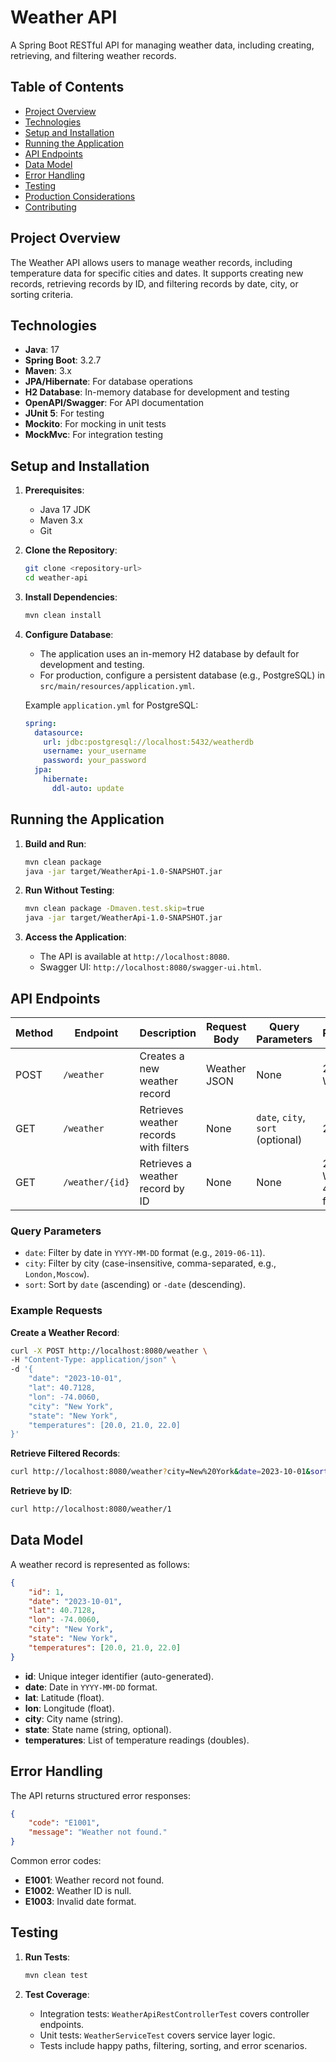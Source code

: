 # Weather API

A Spring Boot RESTful API for managing weather data, including creating, retrieving, and filtering weather records.

## Table of Contents
- [Project Overview](#project-overview)
- [Technologies](#technologies)
- [Setup and Installation](#setup-and-installation)
- [Running the Application](#running-the-application)
- [API Endpoints](#api-endpoints)
- [Data Model](#data-model)
- [Error Handling](#error-handling)
- [Testing](#testing)
- [Production Considerations](#production-considerations)
- [Contributing](#contributing)

## Project Overview

The Weather API allows users to manage weather records, including temperature data for specific cities and dates. It supports creating new records, retrieving records by ID, and filtering records by date, city, or sorting criteria.

## Technologies

- **Java**: 17
- **Spring Boot**: 3.2.7
- **Maven**: 3.x
- **JPA/Hibernate**: For database operations
- **H2 Database**: In-memory database for development and testing
- **OpenAPI/Swagger**: For API documentation
- **JUnit 5**: For testing
- **Mockito**: For mocking in unit tests
- **MockMvc**: For integration testing

## Setup and Installation

1. **Prerequisites**:
    - Java 17 JDK
    - Maven 3.x
    - Git

2. **Clone the Repository**:
   ```bash
   git clone <repository-url>
   cd weather-api
   ```

3. **Install Dependencies**:
   ```bash
   mvn clean install
   ```

4. **Configure Database**:
    - The application uses an in-memory H2 database by default for development and testing.
    - For production, configure a persistent database (e.g., PostgreSQL) in `src/main/resources/application.yml`.

   Example `application.yml` for PostgreSQL:
   ```yaml
   spring:
     datasource:
       url: jdbc:postgresql://localhost:5432/weatherdb
       username: your_username
       password: your_password
     jpa:
       hibernate:
         ddl-auto: update
   ```

## Running the Application

1. **Build and Run**:
   ```bash
   mvn clean package
   java -jar target/WeatherApi-1.0-SNAPSHOT.jar
   ```

2. **Run Without Testing**:
   ```bash
   mvn clean package -Dmaven.test.skip=true
   java -jar target/WeatherApi-1.0-SNAPSHOT.jar
   ```

3. **Access the Application**:
    - The API is available at `http://localhost:8080`.
    - Swagger UI: `http://localhost:8080/swagger-ui.html`.

## API Endpoints

| Method | Endpoint             | Description                              | Request Body | Query Parameters                     | Response |
|--------|----------------------|------------------------------------------|--------------|-------------------------------------|----------|
| POST   | `/weather`           | Creates a new weather record             | Weather JSON | None                                | 201, Weather |
| GET    | `/weather`           | Retrieves weather records with filters   | None         | `date`, `city`, `sort` (optional)   | 200, List<Weather> |
| GET    | `/weather/{id}`      | Retrieves a weather record by ID         | None         | None                                | 200, Weather; 404 if not found |

### Query Parameters
- `date`: Filter by date in `YYYY-MM-DD` format (e.g., `2019-06-11`).
- `city`: Filter by city (case-insensitive, comma-separated, e.g., `London,Moscow`).
- `sort`: Sort by `date` (ascending) or `-date` (descending).

### Example Requests

**Create a Weather Record**:
```bash
curl -X POST http://localhost:8080/weather \
-H "Content-Type: application/json" \
-d '{
    "date": "2023-10-01",
    "lat": 40.7128,
    "lon": -74.0060,
    "city": "New York",
    "state": "New York",
    "temperatures": [20.0, 21.0, 22.0]
}'
```

**Retrieve Filtered Records**:
```bash
curl http://localhost:8080/weather?city=New%20York&date=2023-10-01&sort=date
```

**Retrieve by ID**:
```bash
curl http://localhost:8080/weather/1
```

## Data Model

A weather record is represented as follows:

```json
{
    "id": 1,
    "date": "2023-10-01",
    "lat": 40.7128,
    "lon": -74.0060,
    "city": "New York",
    "state": "New York",
    "temperatures": [20.0, 21.0, 22.0]
}
```

- **id**: Unique integer identifier (auto-generated).
- **date**: Date in `YYYY-MM-DD` format.
- **lat**: Latitude (float).
- **lon**: Longitude (float).
- **city**: City name (string).
- **state**: State name (string, optional).
- **temperatures**: List of temperature readings (doubles).

## Error Handling

The API returns structured error responses:

```json
{
    "code": "E1001",
    "message": "Weather not found."
}
```

Common error codes:
- **E1001**: Weather record not found.
- **E1002**: Weather ID is null.
- **E1003**: Invalid date format.

## Testing

1. **Run Tests**:
   ```bash
   mvn clean test
   ```

2. **Test Coverage**:
    - Integration tests: `WeatherApiRestControllerTest` covers controller endpoints.
    - Unit tests: `WeatherServiceTest` covers service layer logic.
    - Tests include happy paths, filtering, sorting, and error scenarios.